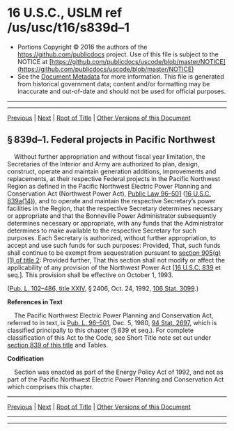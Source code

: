 ---
---

# 16 U.S.C., USLM ref /us/usc/t16/s839d–1

* Portions Copyright © 2016 the authors of the https://github.com/publicdocs project.
  Use of this file is subject to the NOTICE at [https://github.com/publicdocs/uscode/blob/master/NOTICE](https://github.com/publicdocs/uscode/blob/master/NOTICE)
* See the [Document Metadata](././../../../..//README.md) for more information.
  This file is generated from historical government data; content and/or formatting may be inaccurate and out-of-date and should not be used for official purposes.

----------
----------

[Previous](./../../../..//us/usc/t16/ch12H/m__us_usc_t16_s839d.md) | [Next](./../../../..//us/usc/t16/ch12H/m__us_usc_t16_s839e.md) | [Root of Title](./../../../../) | [Other Versions of this Document](https://publicdocs.github.io/go/links?ns=uslm&ref=%2Fus%2Fusc%2Ft16%2Fs839d%E2%80%931)

## § 839d–1. Federal projects in Pacific Northwest

    Without further appropriation and without fiscal year limitation, the Secretaries of the Interior and Army are authorized to plan, design, construct, operate and maintain generation additions, improvements and replacements, at their respective Federal projects in the Pacific Northwest Region as defined in the Pacific Northwest Electric Power Planning and Conservation Act (Northwest Power Act), [Public Law 96–501][/us/pl/96/501] ([16 U.S.C. 839a(14)][/us/usc/t16/s839a/14]), and to operate and maintain the respective Secretary’s power facilities in the Region, that the respective Secretary determines necessary or appropriate and that the Bonneville Power Administrator subsequently determines necessary or appropriate, with any funds that the Administrator determines to make available to the respective Secretary for such purposes. Each Secretary is authorized, without further appropriation, to accept and use such funds for such purposes: Provided, That, such funds shall continue to be exempt from sequestration pursuant to [section 905(g)(1) of title 2][/us/usc/t2/s905/g/1]: Provided further, That this section shall not modify or affect the applicability of any provision of the Northwest Power Act \[[16 U.S.C. 839][/us/usc/t16/s839] et seq.\]. This provision shall be effective on October 1, 1993.

([Pub. L. 102–486, title XXIV][/us/pl/102/486/tXXIV], § 2406, Oct. 24, 1992, [106 Stat. 3099][/us/stat/106/3099].)

 __References in Text__ 

    The Pacific Northwest Electric Power Planning and Conservation Act, referred to in text, is [Pub. L. 96–501][/us/pl/96/501], Dec. 5, 1980, [94 Stat. 2697][/us/stat/94/2697], which is classified principally to this chapter (§ 839 et seq.). For complete classification of this Act to the Code, see Short Title note set out under [section 839 of this title][/us/usc/t16/s839] and Tables.

 __Codification__ 

    Section was enacted as part of the Energy Policy Act of 1992, and not as part of the Pacific Northwest Electric Power Planning and Conservation Act which comprises this chapter.

----------

[Previous](./../../../..//us/usc/t16/ch12H/m__us_usc_t16_s839d.md) | [Next](./../../../..//us/usc/t16/ch12H/m__us_usc_t16_s839e.md) | [Root of Title](./../../../../) | [Other Versions of this Document](https://publicdocs.github.io/go/links?ns=uslm&ref=%2Fus%2Fusc%2Ft16%2Fs839d%E2%80%931)

----------
----------

[/us/pl/96/501]: https://publicdocs.github.io/go/links?ns=uslm&ref=%2Fus%2Fpl%2F96%2F501
[/us/usc/t16/s839a/14]: https://publicdocs.github.io/go/links?ns=uslm&ref=%2Fus%2Fusc%2Ft16%2Fs839a%2F14
[/us/usc/t2/s905/g/1]: https://publicdocs.github.io/go/links?ns=uslm&ref=%2Fus%2Fusc%2Ft2%2Fs905%2Fg%2F1
[/us/usc/t16/s839]: https://publicdocs.github.io/go/links?ns=uslm&ref=%2Fus%2Fusc%2Ft16%2Fs839
[/us/pl/102/486/tXXIV]: https://publicdocs.github.io/go/links?ns=uslm&ref=%2Fus%2Fpl%2F102%2F486%2FtXXIV
[/us/stat/106/3099]: https://publicdocs.github.io/go/links?ns=uslm&ref=%2Fus%2Fstat%2F106%2F3099
[/us/pl/96/501]: https://publicdocs.github.io/go/links?ns=uslm&ref=%2Fus%2Fpl%2F96%2F501
[/us/stat/94/2697]: https://publicdocs.github.io/go/links?ns=uslm&ref=%2Fus%2Fstat%2F94%2F2697
[/us/usc/t16/s839]: https://publicdocs.github.io/go/links?ns=uslm&ref=%2Fus%2Fusc%2Ft16%2Fs839



